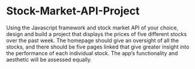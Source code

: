 # Stock-Market-API-Project
Using the Javascript framework and stock market API of your choice, design and build a project that displays the prices of five different stocks over the past week. The homepage should give an oversight of all the stocks, and there should be five pages linked that give greater insight into the performance of each individual stock. The app’s functionality and aesthetic will be assessed equally.
